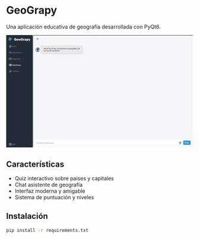 # GeoGrapy

Una aplicación educativa de geografía desarrollada con PyQt6.

![Vista previa de la aplicación](resources/images/preview2.png)

## Características
- Quiz interactivo sobre países y capitales
- Chat asistente de geografía
- Interfaz moderna y amigable
- Sistema de puntuación y niveles

## Instalación
```bash
pip install -r requirements.txt
